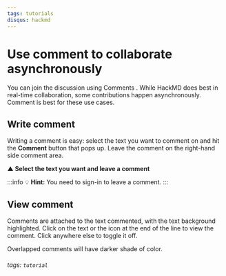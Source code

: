 ```yaml
---
tags: tutorials
disqus: hackmd
---
```

# Use comment to collaborate asynchronously <i class="fa fa-commenting-o"></i>

You can join the discussion using Comments <i class="fa fa-commenting-o"></i>. 
While HackMD does best in real-time collaboration, some contributions happen asynchronously. Comment is best for these use cases.

## Write comment
Writing a comment is easy: select the text you want to comment on and hit the **<i class="fa fa-commenting"></i> Comment** button that pops up. Leave the comment on the right-hand side comment area.

**▲ Select the text you want and leave a comment** 

:::info
:bulb: **Hint:** You need to sign-in to leave a comment.
:::

## View comment
Comments are attached to the text commented, with the text background highlighted. 
Click on the text or the <i class="fa fa-commenting-o"></i> icon at the end of the line to view the comment. Click anywhere else to toggle it off.

Overlapped comments will have darker shade of color.

###### tags: `tutorial`